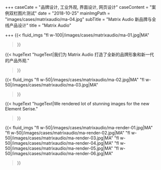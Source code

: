 +++
caseCate = "品牌设计, 工业外观, 界面设计, 网页设计"
caseContent = "案例双栏图片测试"
date = "2018-10-25"
mainImgPath = "images/cases/matrixaudio/ma-04.jpg"
subTitle = "Matrix Audio 新品牌与全线产品设计"
title = "Matrix Audio"

+++
{{< fluid_imgs
"fl w-100|/images/cases/matrixaudio/ma-01.jpg|MA"

> }}

{{< hugeText
"hugeText|我们为 Matrix Audio 打造了全新的品牌形象和新一代的产品外观."

> }}

{{< fluid_imgs
"fl w-50|/images/cases/matrixaudio/ma-02.jpg|MA"
"fl w-50|/images/cases/matrixaudio/ma-03.jpg|MA"

> }}


{{< hugeText
"hugeText|We rendered lot of stunning images for the new Element Serise."

> }}

{{< fluid_imgs
"fl w-50|/images/cases/matrixaudio/ma-render-01.jpg|MA"
"fl w-50|/images/cases/matrixaudio/ma-render-02.jpg|MA"
"fl w-50|/images/cases/matrixaudio/ma-render-03.jpg|MA"
"fl w-50|/images/cases/matrixaudio/ma-render-04.jpg|MA"
"fl w-50|/images/cases/matrixaudio/ma-render-05.jpg|MA"
"fl w-50|/images/cases/matrixaudio/ma-render-06.jpg|MA"

> }}
